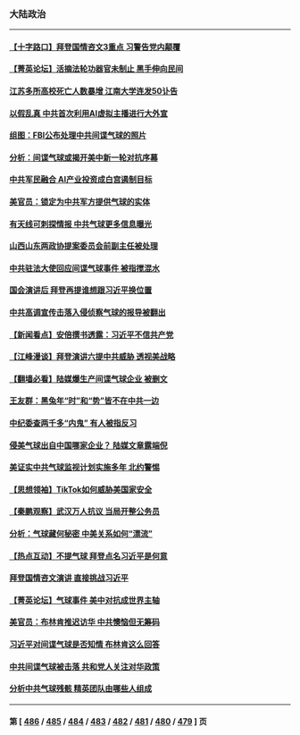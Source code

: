 ### 大陆政治
---
#### [【十字路口】拜登国情咨文3重点 习警告党内颠覆](../../pages/ncid277/n13926413.md) 
#### [【菁英论坛】活摘法轮功器官未制止 黑手伸向民间](../../pages/ncid277/n13926507.md) 
#### [江苏多所高校死亡人数暴增 江南大学连发50讣告](../../pages/ncid277/n13926535.md) 
#### [以假乱真 中共首次利用AI虚拟主播进行大外宣](../../pages/ncid277/n13926504.md) 
#### [组图：FBI公布处理中共间谍气球的照片](../../pages/ncid277/n13926494.md) 
#### [分析：间谍气球或揭开美中新一轮对抗序幕](../../pages/ncid277/n13926499.md) 
#### [中共军民融合 AI产业投资成白宫遏制目标](../../pages/ncid277/n13926491.md) 
#### [美官员：锁定为中共军方提供气球的实体](../../pages/ncid277/n13926473.md) 
#### [有天线可刺探情报 中共气球更多信息曝光](../../pages/ncid277/n13926469.md) 
#### [山西山东两政协提案委员会前副主任被处理](../../pages/ncid277/n13926209.md) 
#### [中共驻法大使回应间谍气球事件 被指搅混水](../../pages/ncid277/n13926089.md) 
#### [国会演讲后 拜登再提谁想跟习近平换位置](../../pages/ncid277/n13925719.md) 
#### [中共高调宣传击落入侵侦察气球的报导被翻出](../../pages/ncid277/n13925868.md) 
#### [【新闻看点】安倍撰书透露：习近平不信共产党](../../pages/ncid277/n13925919.md) 
#### [【江峰漫谈】拜登演讲六提中共威胁 透视美战略](../../pages/ncid277/n13925785.md) 
#### [【翻墙必看】陆媒爆生产间谍气球企业 被删文](../../pages/ncid277/n13925847.md) 
#### [王友群：黑兔年“时”和“势”皆不在中共一边](../../pages/ncid277/n13925764.md) 
#### [中纪委查两千多“内鬼” 有人被指反习](../../pages/ncid277/n13925844.md) 
#### [侵美气球出自中国哪家企业？ 陆媒文章露端倪](../../pages/ncid277/n13925736.md) 
#### [美证实中共气球监视计划实施多年 北约警惕](../../pages/ncid277/n13925762.md) 
#### [【思想领袖】TikTok如何威胁美国家安全](../../pages/ncid277/n13893011.md) 
#### [【秦鹏观察】武汉万人抗议 当局开整公务员](../../pages/ncid277/n13925743.md) 
#### [分析：气球藏何秘密 中美关系如何“漂流”](../../pages/ncid277/n13925577.md) 
#### [【热点互动】不提气球 拜登点名习近平是何意](../../pages/ncid277/n13925779.md) 
#### [拜登国情咨文演讲 直接挑战习近平](../../pages/ncid277/n13925761.md) 
#### [【菁英论坛】气球事件 美中对抗成世界主轴](../../pages/ncid277/n13925561.md) 
#### [美官员：布林肯推迟访华 中共懊恼但无筹码](../../pages/ncid277/n13925594.md) 
#### [习近平对间谍气球是否知情 布林肯这么回答](../../pages/ncid277/n13925690.md) 
#### [中共间谍气球被击落 共和党人关注对华政策](../../pages/ncid277/n13925608.md) 
#### [分析中共气球残骸 精英团队由哪些人组成](../../pages/ncid277/n13925696.md) 

---
#### 第 [ [486](./486.md) / [485](./485.md) / [484](./484.md) / [483](./483.md) / [482](./482.md) / [481](./481.md) / [480](./480.md) / [479](./479.md) ] 页
